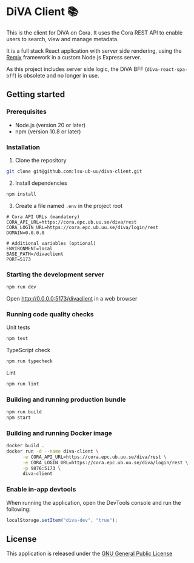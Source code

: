 # DiVA Client 📚

This is the client for DiVA on Cora. It uses the Cora REST API to enable users to search, view and manage metadata.

It is a full stack React application with server side rendering, using the [Remix](https://remix.run/) framework in a custom Node.js Express server.

As this project includes server side logic, the DiVA BFF (`diva-react-spa-bff`) is obsolete and no longer in use.

## Getting started

### Prerequisites
- Node.js (version 20 or later)
- npm (version 10.8 or later)

### Installation
1. Clone the repository
```bash
git clone git@github.com:lsu-ub-uu/diva-client.git
```
2. Install dependencies
```bash
npm install
```

3. Create a file named `.env` in the project root 
```.dotenv
# Cora API URLs (mandatory)
CORA_API_URL=https://cora.epc.ub.uu.se/diva/rest
CORA_LOGIN_URL=https://cora.epc.ub.uu.se/diva/login/rest
DOMAIN=0.0.0.0

# Additional variables (optional)
ENVIRONMENT=local
BASE_PATH=/divaclient
PORT=5173
```

### Starting the development server
```bash
npm run dev
```

Open http://0.0.0.0:5173/divaclient in a web browser

### Running code quality checks
Unit tests
```bash
npm test
```

TypeScript check
```bash
npm run typecheck
```

Lint
```bash
npm run lint
```

### Building and running production bundle
```bash
npm run build
npm start
```

### Building and running Docker image
```bash
docker build .
docker run -d --name diva-client \
      -e CORA_API_URL=https://cora.epc.ub.uu.se/diva/rest \
      -e CORA_LOGIN_URL=https://cora.epc.ub.uu.se/diva/login/rest \
      -p 9876:5173 \
      diva-client
```

### Enable in-app devtools
When running the application, open the DevTools console and run the following:
```javascript
localStorage.setItem("diva-dev", "true");
```

## License
This application is released under the [GNU General Public License](https://github.com/lsu-ub-uu/diva-client/blob/master/LICENSE)
